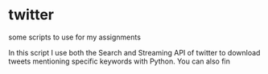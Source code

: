 # twitter
some scripts to use for my assignments

In this script I use both the Search and Streaming API of twitter to download tweets mentioning specific keywords with Python. You can also fin


